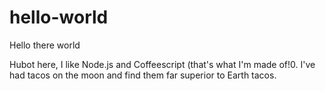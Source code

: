 # hello-world

 Hello there world

Hubot here, I like Node.js and Coffeescript (that's what I'm made of!0.
I've had tacos on the moon and find them far superior to Earth tacos.
